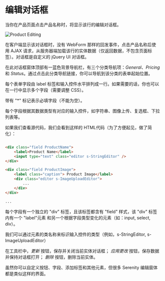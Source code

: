 
# 编辑对话框

当你在产品页面点击产品名称时，将显示该行的编辑对话框。

![Product Editing](img/product_editing.png)

在客户端显示该对话框时，没有 WebForm 那样的回发事件，点击产品名称后使用 AJAX 请求，从服务器端加载该行的实体数据（仅返回数据，不包含页面标签）。对话框是自定义的 jQuery UI 对话框。

在此对话框窗体顶部有一蓝色背景导航栏，有三个分类导航项：*General*、*Pricing* 和 *Status*。通过点击此分类导航链接，你可以导航到该分类的表单起始位置。

每个表单字段由 label 标签和输入控件水平排列成一行。如果需要的话，你也可以在一行中显示多个字段（需要调整 CSS）。

带有 "\*" 标记表示必填字段（不能为空）。 

每个字段根据其数据类型有对应的输入控件，如字符串、图像上传、复选框、下拉列表等。

如果我们查看源代码，我们会看到这样的 HTML代码（为了方便起见，做了简化）：

```html

<div class="field ProductName">
    <label>Product Name</label>
    <input type="text" class="editor s-StringEditor" />
</div>

<div class="field ProductImage">
    <label class="caption"> Product Image</label>
    <div class="editor s-ImageUploadEditor">
        ...
    </div>
</div>

...
```

每个字段有一个独立的 "div" 标签，且该标签都含有 "field" 样式，该 "div" 标签内有一个 "label"元素 和另一个根据字段类型变化的元素（如：input, select, div）。

我们可以通过元素的类名称来标识输入控件的类型（例如，s-StringEditor, s-ImageUploadEditor）


在工具栏中，*更新* 按钮，保存并关闭当前实体对话框； *应用更改* 按钮，保存数据并保持对话框打开； *删除* 按钮，删除当前实体。

虽然你可以自定义按钮、字段、添加标签和其他元素，但很多 Serenity 编辑窗体都是类似这样的界面。